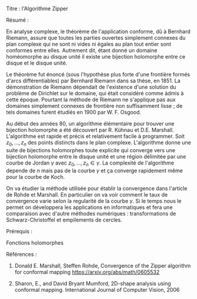 Titre : l'Algorithme Zipper

 Résumé :

En analyse complexe, le théorème de l'application conforme, dû à Bernhard Riemann, assure que toutes les parties ouvertes simplement connexes du plan complexe qui ne sont ni vides ni égales au plan tout entier sont conformes entre elles.
Autrement dit, étant donné un domaine homéomorphe au disque unité il existe une
bijection  holomorphe entre ce disque et le disque unité.


Le théorème fut énoncé (sous l'hypothèse plus forte d'une frontière formés d'arcs différentiables) par Bernhard Riemann dans sa thèse, en 1851. 
La démonstration de Riemann dépendait 
de l'existence d'une solution du problème de Dirichlet
sur le domaine,
qui était considéré comme àdmis à  cette époque.
Pourtant la méthode de Riemann ne s'applique pas aux domaines simplement connexes de frontière non suffisamment lisse ; de tels domaines furent étudiés en 1900 par W. F. Osgood.


Au début des années 80, un algorithme élémentaire pour  trouver une bijection holomorphe a été découvert par R. Kühnau et D.E. Marshall. 
L'algorithme est rapide et précis et relativement facile à programmer.
Soit 
$z_0, ..., z_n$
des points distincts dans le plan complexe. 
L'algorithme donne une suite de bijections holomorphes toute explicite
qui converge vers une bijection holomorphe entre le disque unité et une région délimitée par une courbe de Jordan $\gamma$ avec 
$z_0, ..., z_n \in \gamma$.
La complexité de l'algorithme depende de $n$ mais pas de la courbe $\gamma$ et
ça converge rapidement même pour la courbe de Koch.

On va étudier la méthode utilisée pour établir la convergence dans l'article de Rohde et Marshall. En particulier on va voir comment le taux de convergence varie selon la regularité de la courbe $\gamma$. Si le temps nous le permet on développera les applications en informatiques et fera une comparaison avec d'autre méthodes numériques : transformations de Schwarz-Christoffel et empilements de cercles.


 Prérequis : 

Fonctions holomorphes

 Références :

1.  Donald E. Marshall, Steffen Rohde,
Convergence of the Zipper algorithm for conformal mapping
https://arxiv.org/abs/math/0605532


2. Sharon, E., and David Bryant Mumford, 2D-shape analysis
using conformal mapping. International Journal of Computer Vision, 2006
